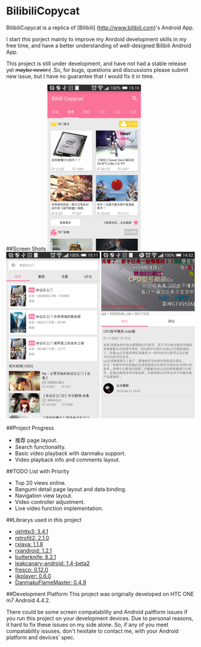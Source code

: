 # BilibiliCopycat
BilibiliCopycat is a replica of [Bilibili] (http://www.bilibili.com)'s Android App.

I start this porject mainly to improve my Anrdoid development skills in my free time, and have a better understanding of well-designed Bilibili Android App.

This project is still under development, and have not had a stable release yet ~~maybe never:(~~ .So, for bugs, questions and discussions please submit new issue, but I have no guarantee that I would fix it in time.

##Screen Shots
<img src="screenshots/reco.png" width="250px" />
<img src="screenshots/search.png" width="250px" />
<img src="screenshots/player_page.png" width="250px" />

##Project Progress
- 推荐 page layout.
- Search functionality.
- Basic video playback with danmaku support.
- Video playback info and comments layout.

##TODO List with Priority
- Top 20 views online.
- Bangumi detail page layout and data binding.
- Navigation view layout.
- Video controller adjustment.
- Live video function implementation.

##Librarys used in this project
- [okhttp3: 3.4.1](https://github.com/square/okhttp)
- [retrofit2: 2.1.0](https://github.com/square/retrofit)
- [rxjava: 1.1.8](https://github.com/ReactiveX/RxJava)
- [rxandroid: 1.2.1](https://github.com/ReactiveX/RxAndroid)
- [butterknife: 8.2.1](https://github.com/JakeWharton/butterknife)
- [leakcanary-android: 1.4-beta2](https://github.com/square/leakcanary)
- [fresco: 0.12.0](https://github.com/facebook/fresco)
- [ijkplayer: 0.6.0](https://github.com/Bilibili/ijkplayer)
- [DanmakuFlameMaster: 0.4.9](https://github.com/Bilibili/DanmakuFlameMaster)

##Development Platform
This project was originally developed on HTC ONE m7 Android 4.4.2.

There could be some screen compatability and Android paltform issues if you run this project on your development devices. Due to personal reasons, it hard to fix these issues on my side alone. So, if any of you meet compatability issuses, don't hesitate to contact me, with your Android platform and devices' spec.
